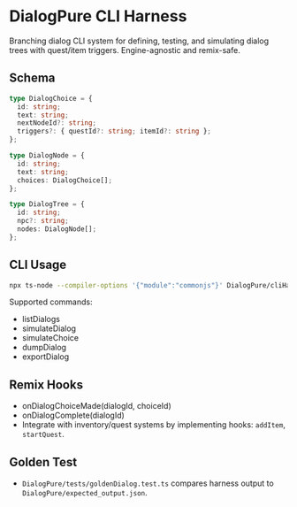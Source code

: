 # DialogPure CLI Harness

Branching dialog CLI system for defining, testing, and simulating dialog trees with quest/item triggers. Engine-agnostic and remix-safe.

## Schema

```ts
type DialogChoice = {
  id: string;
  text: string;
  nextNodeId?: string;
  triggers?: { questId?: string; itemId?: string };
};

type DialogNode = {
  id: string;
  text: string;
  choices: DialogChoice[];
};

type DialogTree = {
  id: string;
  npc?: string;
  nodes: DialogNode[];
};
```

## CLI Usage

```bash
npx ts-node --compiler-options '{"module":"commonjs"}' DialogPure/cliHarness.ts DialogPure/sample_dialog.json DialogPure/tests/commands.json
```

Supported commands:
- listDialogs
- simulateDialog <dialogId>
- simulateChoice <dialogId> <choiceId>
- dumpDialog <dialogId>
- exportDialog <dialogId>

## Remix Hooks

- onDialogChoiceMade(dialogId, choiceId)
- onDialogComplete(dialogId)
- Integrate with inventory/quest systems by implementing hooks: `addItem`, `startQuest`.

## Golden Test

- `DialogPure/tests/goldenDialog.test.ts` compares harness output to `DialogPure/expected_output.json`.